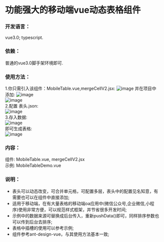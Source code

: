 # 功能强大的移动端vue动态表格组件
### 开发语言：
vue3.0; typescript.
### 依赖：
普通的vue3.0脚手架环境即可.
### 使用方法：
1.你只需引入该组件：MobileTable.vue,mergeCellV2.jsx: 
![image](https://github.com/xjx199403/vue_mobile_table/blob/main/02.png?raw=true) 
并在项目中添加:
![image](https://github.com/xjx199403/vue_mobile_table/blob/main/01.png?raw=true)  
![image](https://github.com/xjx199403/vue_mobile_table/blob/main/%E5%BC%95%E5%85%A5%E7%BB%84%E4%BB%B6.png?raw=true)  
2.配置 表头.json:  
![image](https://github.com/xjx199403/vue_mobile_table/blob/main/%E8%A1%A8%E5%A4%B4%E9%85%8D%E7%BD%AE.png?raw=true)  
3.存入数据:  
![image](https://github.com/xjx199403/vue_mobile_table/blob/main/%E5%AD%98%E5%85%A5%E6%95%B0%E6%8D%AE.png?raw=true)  
即可生成表格:  
![image](https://github.com/xjx199403/vue_mobile_table/blob/main/%E7%BB%93%E6%9E%9C1.png?raw=true)  
### 内容：
组件: MobileTable.vue, mergeCellV2.jsx  
示例: MobileTableDemo.vue
### 说明：
* 表头可以动态改变，可合并单元格，可配置多层，表头中的配置见名知意，有需要也可以在组件中直接添加;
* 适用于移动端，在有大量表格的移动端oa应用中(微信公众号,企业微信,小程序)使用非常方便，可以规范样式框架，并节省很多开发时间;
* 示例中的数据来源可替换成后台传入，重新pushData()即可，同样排序参数也可以传到后台去排序;
* 表格中插槽的使用可以参考示例;
* 组件参考ant-design-vue，与其使用方法基本一致;

